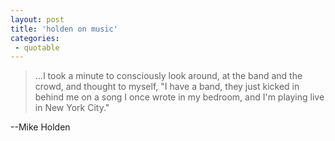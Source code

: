 ```yaml
---
layout: post
title: 'holden on music'
categories:
 - quotable
---
```


>...I took a minute to consciously look around, at the band and the crowd, and thought to myself, "I have a band, they just kicked in behind me on a song I once wrote in my bedroom, and I'm playing live in New York City."

--<a class="dead">Mike Holden</a>
